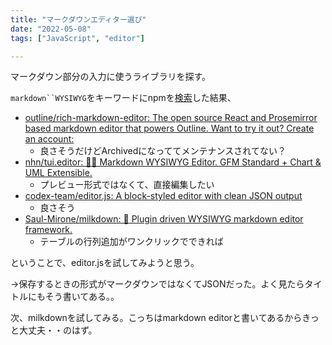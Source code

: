 ```yaml
---
title: "マークダウンエディター選び"
date: "2022-05-08"
tags: ["JavaScript", "editor"]

---
```


マークダウン部分の入力に使うライブラリを探す。

`markdown``WYSIWYG`をキーワードにnpmを[検索](https://www.npmjs.com/search?q=markdown%20WYSIWYG)した結果、

- [outline/rich-markdown-editor: The open source React and Prosemirror based markdown editor that powers Outline. Want to try it out? Create an account:](https://github.com/outline/rich-markdown-editor)
  - 良さそうだけどArchivedになっててメンテナンスされてない？
- [nhn/tui.editor: 🍞📝 Markdown WYSIWYG Editor. GFM Standard + Chart & UML Extensible.](https://github.com/nhn/tui.editor)
  - プレビュー形式ではなくて、直接編集したい
- [codex-team/editor.js: A block-styled editor with clean JSON output](https://github.com/codex-team/editor.js)
  - 良さそう
- [Saul-Mirone/milkdown: 🍼 Plugin driven WYSIWYG markdown editor framework.](https://github.com/Saul-Mirone/milkdown)
  - テーブルの行列追加がワンクリックでできれば

ということで、editor.jsを試してみようと思う。

→保存するときの形式がマークダウンではなくてJSONだった。よく見たらタイトルにもそう書いてある。。

次、milkdownを試してみる。こっちはmarkdown editorと書いてあるからきっと大丈夫・・のはず。
